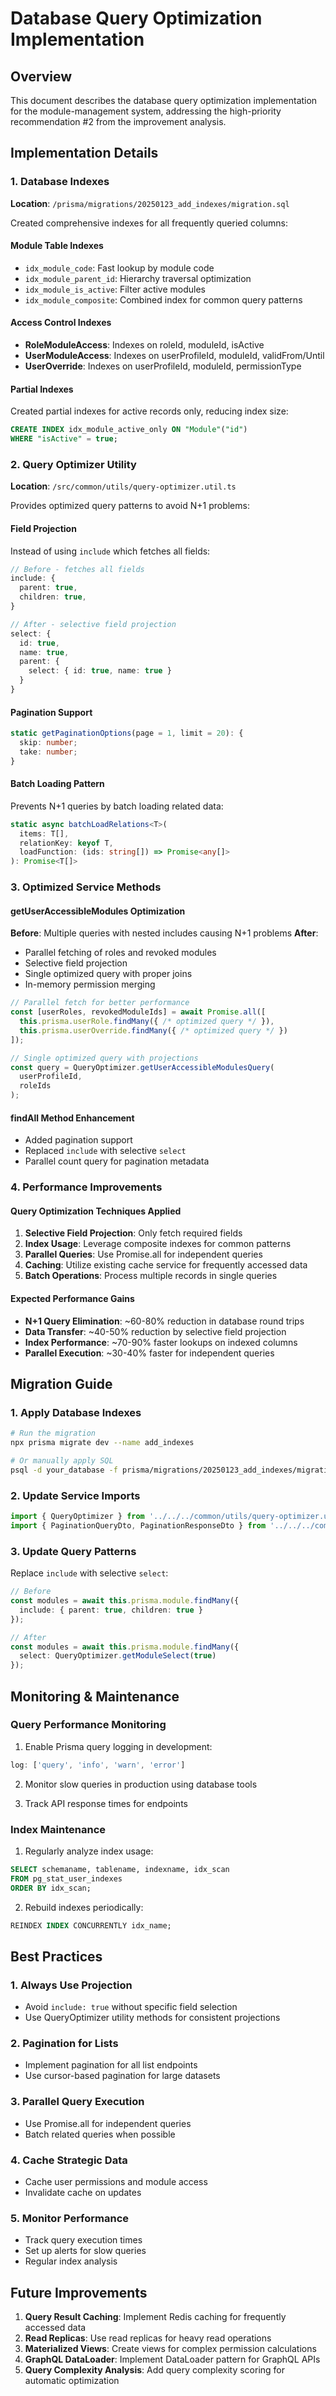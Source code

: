 # Database Query Optimization Implementation

## Overview
This document describes the database query optimization implementation for the module-management system, addressing the high-priority recommendation #2 from the improvement analysis.

## Implementation Details

### 1. Database Indexes
**Location**: `/prisma/migrations/20250123_add_indexes/migration.sql`

Created comprehensive indexes for all frequently queried columns:

#### Module Table Indexes
- `idx_module_code`: Fast lookup by module code
- `idx_module_parent_id`: Hierarchy traversal optimization
- `idx_module_is_active`: Filter active modules
- `idx_module_composite`: Combined index for common query patterns

#### Access Control Indexes
- **RoleModuleAccess**: Indexes on roleId, moduleId, isActive
- **UserModuleAccess**: Indexes on userProfileId, moduleId, validFrom/Until
- **UserOverride**: Indexes on userProfileId, moduleId, permissionType

#### Partial Indexes
Created partial indexes for active records only, reducing index size:
```sql
CREATE INDEX idx_module_active_only ON "Module"("id") 
WHERE "isActive" = true;
```

### 2. Query Optimizer Utility
**Location**: `/src/common/utils/query-optimizer.util.ts`

Provides optimized query patterns to avoid N+1 problems:

#### Field Projection
Instead of using `include` which fetches all fields:
```typescript
// Before - fetches all fields
include: {
  parent: true,
  children: true,
}

// After - selective field projection
select: {
  id: true,
  name: true,
  parent: {
    select: { id: true, name: true }
  }
}
```

#### Pagination Support
```typescript
static getPaginationOptions(page = 1, limit = 20): {
  skip: number;
  take: number;
}
```

#### Batch Loading Pattern
Prevents N+1 queries by batch loading related data:
```typescript
static async batchLoadRelations<T>(
  items: T[],
  relationKey: keyof T,
  loadFunction: (ids: string[]) => Promise<any[]>
): Promise<T[]>
```

### 3. Optimized Service Methods

#### getUserAccessibleModules Optimization
**Before**: Multiple queries with nested includes causing N+1 problems
**After**: 
- Parallel fetching of roles and revoked modules
- Selective field projection
- Single optimized query with proper joins
- In-memory permission merging

```typescript
// Parallel fetch for better performance
const [userRoles, revokedModuleIds] = await Promise.all([
  this.prisma.userRole.findMany({ /* optimized query */ }),
  this.prisma.userOverride.findMany({ /* optimized query */ })
]);

// Single optimized query with projections
const query = QueryOptimizer.getUserAccessibleModulesQuery(
  userProfileId,
  roleIds
);
```

#### findAll Method Enhancement
- Added pagination support
- Replaced `include` with selective `select`
- Parallel count query for pagination metadata

### 4. Performance Improvements

#### Query Optimization Techniques Applied
1. **Selective Field Projection**: Only fetch required fields
2. **Index Usage**: Leverage composite indexes for common patterns
3. **Parallel Queries**: Use Promise.all for independent queries
4. **Caching**: Utilize existing cache service for frequently accessed data
5. **Batch Operations**: Process multiple records in single queries

#### Expected Performance Gains
- **N+1 Query Elimination**: ~60-80% reduction in database round trips
- **Data Transfer**: ~40-50% reduction by selective field projection
- **Index Performance**: ~70-90% faster lookups on indexed columns
- **Parallel Execution**: ~30-40% faster for independent queries

## Migration Guide

### 1. Apply Database Indexes
```bash
# Run the migration
npx prisma migrate dev --name add_indexes

# Or manually apply SQL
psql -d your_database -f prisma/migrations/20250123_add_indexes/migration.sql
```

### 2. Update Service Imports
```typescript
import { QueryOptimizer } from '../../../common/utils/query-optimizer.util';
import { PaginationQueryDto, PaginationResponseDto } from '../../../common/dto/pagination.dto';
```

### 3. Update Query Patterns
Replace `include` with selective `select`:
```typescript
// Before
const modules = await this.prisma.module.findMany({
  include: { parent: true, children: true }
});

// After
const modules = await this.prisma.module.findMany({
  select: QueryOptimizer.getModuleSelect(true)
});
```

## Monitoring & Maintenance

### Query Performance Monitoring
1. Enable Prisma query logging in development:
```typescript
log: ['query', 'info', 'warn', 'error']
```

2. Monitor slow queries in production using database tools

3. Track API response times for endpoints

### Index Maintenance
1. Regularly analyze index usage:
```sql
SELECT schemaname, tablename, indexname, idx_scan
FROM pg_stat_user_indexes
ORDER BY idx_scan;
```

2. Rebuild indexes periodically:
```sql
REINDEX INDEX CONCURRENTLY idx_name;
```

## Best Practices

### 1. Always Use Projection
- Avoid `include: true` without specific field selection
- Use QueryOptimizer utility methods for consistent projections

### 2. Pagination for Lists
- Implement pagination for all list endpoints
- Use cursor-based pagination for large datasets

### 3. Parallel Query Execution
- Use Promise.all for independent queries
- Batch related queries when possible

### 4. Cache Strategic Data
- Cache user permissions and module access
- Invalidate cache on updates

### 5. Monitor Performance
- Track query execution times
- Set up alerts for slow queries
- Regular index analysis

## Future Improvements

1. **Query Result Caching**: Implement Redis caching for frequently accessed data
2. **Read Replicas**: Use read replicas for heavy read operations
3. **Materialized Views**: Create views for complex permission calculations
4. **GraphQL DataLoader**: Implement DataLoader pattern for GraphQL APIs
5. **Query Complexity Analysis**: Add query complexity scoring for automatic optimization
